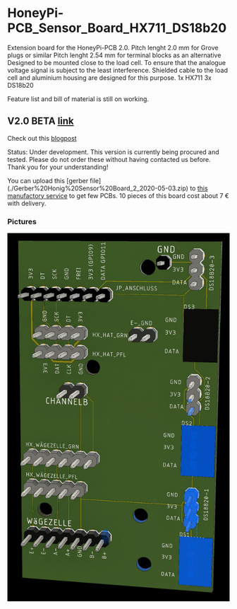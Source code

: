 # HoneyPi-PCB_Sensor_Board_HX711_DS18b20

Extension board for the HoneyPi-PCB 2.0. 
Pitch lenght 2.0 mm for Grove plugs or similar
Pitch lenght 2.54 mm for terminal blocks as an alternative
Designed to be mounted close to the load cell. To ensure that the analogue voltage signal is subject to the least interference.
Shielded cable to the load cell and aluminium housing are designed for this purpose. 
1x HX711
3x DS18b20

Feature list and bill of material is still on working. 

## V2.0 BETA [link](./HoneyPI%20Platine%202.0%20Sensor%20Platine.pdf)
Check out this [blogpost](https://www.honey-pi.de/)

Status: Under development.
This version is currently being procured and tested.
Please do not order these without having contacted us before.
Thank you for your understanding!

You can upload this [gerber file] (./Gerber%20Honig%20Sensor%20Board_2_2020-05-03.zip) to [this manufactory service](https://jlcpcb.com/quote) to get few PCBs. 10 pieces of this board cost about 7 € with delivery. 

### Pictures
![Bord render picture](./Pictures/Honig%20Sensor%20Board_HX711_DS18b20.jpg)


